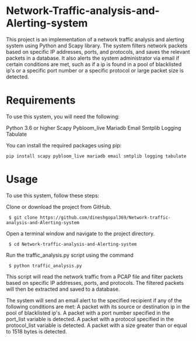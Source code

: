 # Network-Traffic-analysis-and-Alerting-system

This project is an implementation of a network traffic analysis and alerting system using Python and Scapy library. The system filters network packets based on specific IP addresses, ports, and protocols, and saves the relevant packets in a database. It also alerts the system administrator via email if certain conditions are met, such as if a ip is found in a pool of blacklisted ip's or a specific port number or a specific protocol or large packet size is detected.

# Requirements

To use this system, you will need the following:

Python 3.6 or higher
Scapy
Pybloom_live
Mariadb
Email
Smtplib
Logging
Tabulate

You can install the required packages using pip:

    pip install scapy pybloom_live mariadb email smtplib logging tabulate

# Usage

To use this system, follow these steps:

  Clone or download the project from GitHub.
     
     $ git clone https://github.com/dineshgopal369/Network-traffic-analysis-and-Alerting-system

  Open a terminal window and navigate to the project directory.
     
     $ cd Network-traffic-analysis-and-Alerting-system
     
Run the traffic_analysis.py script using the command

     $ python traffic_analysis.py
     
This script will read the network traffic from a PCAP file and filter packets based on specific IP addresses, ports, and protocols. The filtered packets will then be extracted and saved to a database.

The system will send an email alert to the specified recipient if any of the following conditions are met:
          A packet with its source or destination ip in the pool of blacklisted ip's.
          A packet with a port number specified in the port_list variable is detected.
          A packet with a protocol specified in the protocol_list variable is detected.
          A packet with a size greater than or equal to 1518 bytes is detected.

